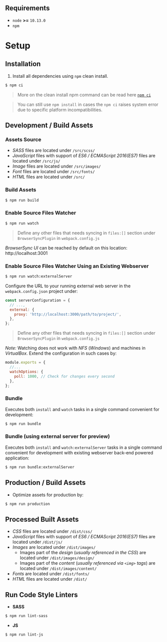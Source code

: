 ## Requirements

- `node` **>=** `10.13.0`
- `npm`

# Setup

## Installation

1. Install all dependencies using `npm` clean install.

```sh
$ npm ci
```

> More on the clean install npm command can be read here [`npm ci`](https://docs.npmjs.com/cli/ci.html)

> You can still use `npm install` in cases the `npm ci` raises system error due to specific platform incompatibilities.

## Development / Build Assets

### Assets Source

- _SASS_ files are located under `/src/scss/`
- _JavaScript_ files with support of _ES6 / ECMAScript 2016(ES7)_ files are located under `/src/js/`
- _Image_ files are located under `/src/images/`
- _Font_ files are located under `/src/fonts/`
- _HTML_ files are located under `/src/`

### Build Assets

```sh
$ npm run build
```

### Enable Source Files Watcher

```sh
$ npm run watch
```

> Define any other files that needs syncing in `files:[]` section under `BrowserSyncPlugin` in `webpack.config.js`

_BrowserSync UI_ can be reached by default on this location: http://localhost:3001

### Enable Source Files Watcher Using an Existing Webserver

```sh
$ npm run watch:externalServer
```

Configure the URL to your running external web server in the `webpack.config.json` project under:

```js
const serverConfiguration = {
  // ...,
  external: {
    proxy: 'http://localhost:3000/path/to/project/',
  },
};
```

> Define any other files that needs syncing in `files:[]` section under `BrowserSyncPlugin` in `webpack.config.js`

_Note:_ Watching does not work with _NFS_ (_Windows_) and machines in _VirtualBox_. Extend the configuration in such cases by:

```js
module.exports = {
  //...
  watchOptions: {
    poll: 1000, // Check for changes every second
  },
};
```

### Bundle

Executes both `install` and `watch` tasks in a single command convenient for development:

```sh
$ npm run bundle
```

### Bundle (using external server for preview)

Executes both `install` and `watch:externalServer` tasks in a single command convenient for development with existing webserver back-end powered application:

```sh
$ npm run bundle:externalServer
```

## Production / Build Assets

- Optimize assets for production by:

```sh
$ npm run production
```

## Processed Built Assets

- _CSS_ files are located under `/dist/css/`
- _JavaScript_ files with support of _ES6 / ECMAScript 2016(ES7)_ files are located under `/dist/js/`
- _Images_ are located under `/dist/images/`
  - Images part of the _design_ (_usually referenced in the CSS_) are located under `/dist/images/design/`
  - Images part of the _content_ (_usually referenced via `<img>` tags_) are located under `/dist/images/content/`
- _Fonts_ are located under `/dist/fonts/`
- _HTML_ files are located under `/dist/`

## Run Code Style Linters

- **SASS**

```sh
$ npm run lint-sass
```

- **JS**

```sh
$ npm run lint-js
```

